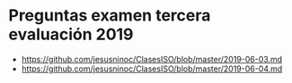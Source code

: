 # Preguntas examen tercera evaluación 2019

* https://github.com/jesusninoc/ClasesISO/blob/master/2019-06-03.md
* https://github.com/jesusninoc/ClasesISO/blob/master/2019-06-04.md
